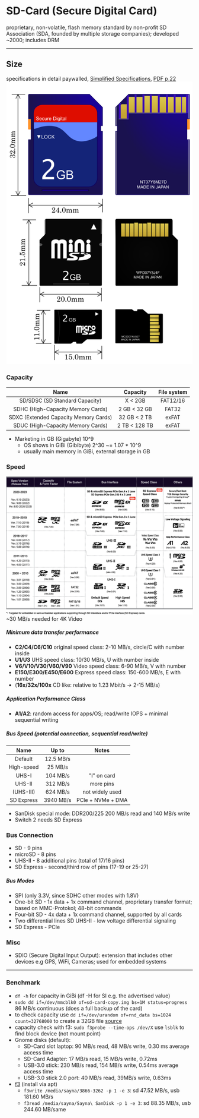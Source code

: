 # SD-Card (Secure Digital Card)
proprietary, non-volatile, flash memory standard by non-profit SD Association (SDA, founded by multiple storage companies); developed ~2000; includes DRM

---

## Size
specifications in detail paywalled, [Simplified Specifications](https://www.sdcard.org/downloads/pls/), [PDF p.22](https://www.convict.lu/pdf/ProdManualSDCardv1.9.pdf)
![SD card, miniSD card and microSD card](media/sdcard-types.svg)

### Capacity

| Name   | Capacity | File system 
| :-: | :-: | :-: 
| SD/SDSC (SD Standard Capacity)        | X < 2GB           | FAT12/16
| SDHC (High-Capacity Memory Cards)     | 2 GB <  32 GB     | FAT32
| SDXC (Extended Capacity Memory Cards) | 32 GB < 2 TB      | exFAT
| SDUC (High-Capacity Memory Cards)     | 2 TB <  128 TB    | exFAT

- Marketing in GB (Gigabyte) 10^9
    - OS shows in GiBi (Gibibyte) 2^30 ~= 1.07 * 10^9
    - usually main memory in GiBi, external storage in GB

### Speed
![SD-card spec versions](media/sdcard-releases.png)
~30 MB/s needed for 4K Video

##### Minimum data transfer performance
- **C2/C4/C6/C10** original speed class: 2-10 MB/s, circle/C with number inside
- **U1/U3** UHS speed class: 10/30 MB/s, U with number inside
- **V6/V10/V30/V60/V90** Video speed class: 6-90 MB/s, V with number
- **E150/E300/E450/E600** Express speed class: 150-600 MB/s, E with number
- (**16x/32x/100x** CD like: relative to 1.23 Mbit/s -> 2-15 MB/s)

##### Application Performance Class
- **A1/A2**: random access for apps/OS; read/write IOPS + minimal sequential writing 

##### Bus Speed (potential connection, sequential read/write)
| Name              | Up to         | Notes 
| :-:               | :-:           | :-:
| Default           | 12.5 MB/s     |          
| High-speed        | 25 MB/s       |          
| UHS-I             | 104 MB/s      | "I" on card 
| UHS-II            | 312 MB/s      | more pins
| (UHS-III)          | 624 MB/s      | not widely used
| SD Express        | 3940 MB/s     | PCIe + NVMe + DMA

- SanDisk special mode: DDR200/225 200 MB/s read and 140 MB/s write
- Switch 2 needs SD Express

### Bus Connection
- SD - 9 pins
- microSD - 8 pins
- UHS-II - 8 additional pins (total of 17/16 pins)
- SD Express - second/third row of pins (17-19 or 25-27)

##### Bus Modes
- SPI (only 3.3V, since SDHC other modes with 1.8V)
- One-bit SD - 1x data + 1x command channel, proprietary transfer format; based on MMC-Protokol; 48-bit commands
- Four-bit SD - 4x data + 1x command channel, supported by all cards
- Two differential lines SD UHS-II - low voltage differential signaling
- SD Express - PCIe

### Misc
- SDIO (Secure Digital Input Output): extension that includes other devices e.g GPS, WiFi, Cameras; used for embedded systems

---

### Benchmark
- `df -h` for capacity in GiBi (df -H for SI e.g. the advertised value)
- `sudo dd if=/dev/mmcblk0 of=sd-card-copy.img bs=1M status=progress` 86 MB/s continuous (does a full backup of the card)
- to check capacity use `dd if=/dev/urandom of=rnd_data bs=1024 count=32768000` to create a 32GB file [source](https://ccollins.wordpress.com/2016/01/18/testing-sd-cards-with-linux/)
- capacity check with f3: `sudo f3probe --time-ops /dev/X` use `lsblk` to find block device (not mount point)
- Gnome disks (default): 
    - SD-Card slot laptop: 90 MB/s read, 48 MB/s write, 0.30 ms average access time
    - SD-Card Adapter: 17 MB/s read, 15 MB/s write, 0.72ms
    - USB-3.0 stick: 230 MB/s read, 154 MB/s write, 0.54ms average access time
    - USB-3.0 stick 2.0 port: 40 MB/s read, 39MB/s write, 0.63ms
- [f3](https://github.com/AltraMayor/f3) (install via apt)
    - `f3write /media/sayna/3866-3262 -p 1 -e 3`: sd 47.52 MB/s, usb 181.60 MB/s
    - `f3read /media/sayna/Sayna\ SanDisk -p 1 -e 3`: sd 88.35 MB/s, usb 244.60 MB/same
    